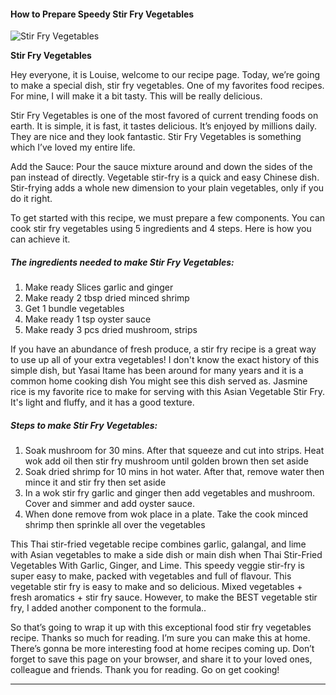             

#### How to Prepare Speedy Stir Fry Vegetables

![Stir Fry Vegetables](https://img-global.cpcdn.com/recipes/242b0f0d85ae1a71/751x532cq70/stir-fry-vegetables-recipe-main-photo.jpg)

**Stir Fry Vegetables**

Hey everyone, it is Louise, welcome to our recipe page. Today, we’re going to make a special dish, stir fry vegetables. One of my favorites food recipes. For mine, I will make it a bit tasty. This will be really delicious.

Stir Fry Vegetables is one of the most favored of current trending foods on earth. It is simple, it is fast, it tastes delicious. It’s enjoyed by millions daily. They are nice and they look fantastic. Stir Fry Vegetables is something which I’ve loved my entire life.

Add the Sauce: Pour the sauce mixture around and down the sides of the pan instead of directly. Vegetable stir-fry is a quick and easy Chinese dish. Stir-frying adds a whole new dimension to your plain vegetables, only if you do it right.

To get started with this recipe, we must prepare a few components. You can cook stir fry vegetables using 5 ingredients and 4 steps. Here is how you can achieve it.

##### The ingredients needed to make Stir Fry Vegetables:

1.  Make ready Slices garlic and ginger
2.  Make ready 2 tbsp dried minced shrimp
3.  Get 1 bundle vegetables
4.  Make ready 1 tsp oyster sauce
5.  Make ready 3 pcs dried mushroom, strips

If you have an abundance of fresh produce, a stir fry recipe is a great way to use up all of your extra vegetables! I don't know the exact history of this simple dish, but Yasai Itame has been around for many years and it is a common home cooking dish You might see this dish served as. Jasmine rice is my favorite rice to make for serving with this Asian Vegetable Stir Fry. It's light and fluffy, and it has a good texture.

##### Steps to make Stir Fry Vegetables:

1.  Soak mushroom for 30 mins. After that squeeze and cut into strips. Heat wok add oil then stir fry mushroom until golden brown then set aside
2.  Soak dried shrimp for 10 mins in hot water. After that, remove water then mince it and stir fry then set aside
3.  In a wok stir fry garlic and ginger then add vegetables and mushroom. Cover and simmer and add oyster sauce.
4.  When done remove from wok place in a plate. Take the cook minced shrimp then sprinkle all over the vegetables

This Thai stir-fried vegetable recipe combines garlic, galangal, and lime with Asian vegetables to make a side dish or main dish when Thai Stir-Fried Vegetables With Garlic, Ginger, and Lime. This speedy veggie stir-fry is super easy to make, packed with vegetables and full of flavour. This vegetable stir fry is easy to make and so delicious. Mixed vegetables + fresh aromatics + stir fry sauce. However, to make the BEST vegetable stir fry, I added another component to the formula..

So that’s going to wrap it up with this exceptional food stir fry vegetables recipe. Thanks so much for reading. I’m sure you can make this at home. There’s gonna be more interesting food at home recipes coming up. Don’t forget to save this page on your browser, and share it to your loved ones, colleague and friends. Thank you for reading. Go on get cooking!

* * *